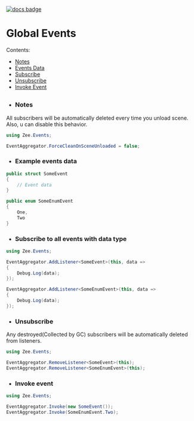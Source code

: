 [![docs badge](https://img.shields.io/badge/docs-reference-blue.svg)](https://github.com/zeeronis/ZeeUnityToolkit-readme/blob/main/README.md)


# Global Events
Сontents:
-  [Notes](GlobalEvents.md#notes)
-  [Events Data](GlobalEvents.md#example-events-data)
-  [Subscribe](GlobalEvents.md#subscribe-to-all-events-with-data-type)
-  [Unsubscribe](GlobalEvents.md#unsubscribe)
-  [Invoke Event](GlobalEvents.md#invoke-event)


##
- ### Notes
All subscribers will be automatically deleted every time you unload scene. Also, u can disable this behavior.
```cs
using Zee.Events;

EventAggregator.ForceCleanOnSceneUnloaded = false;
```

- ### Example events data
```cs
public struct SomeEvent
{
    // Event data
}

public enum SomeEnumEvent
{
    One,
    Two
}
```

- ### Subscribe to all events with data type
```cs
using Zee.Events;

EventAggregator.AddListener<SomeEvent>(this, data =>
{
    Debug.Log(data);
});

EventAggregator.AddListener<SomeEnumEvent>(this, data =>
{
    Debug.Log(data);
});
```

- ### Unsubscribe
Any destroyed(Collected by GC) subscribers will be automatically deleted from listeners.
```cs
using Zee.Events;

EventAggregator.RemoveListener<SomeEvent>(this);
EventAggregator.RemoveListener<SomeEnumEvent>(this);
```

- ### Invoke event
```cs
using Zee.Events;

EventAggregator.Invoke(new SomeEvent());
EventAggregator.Invoke(SomeEnumEvent.Two);
```
